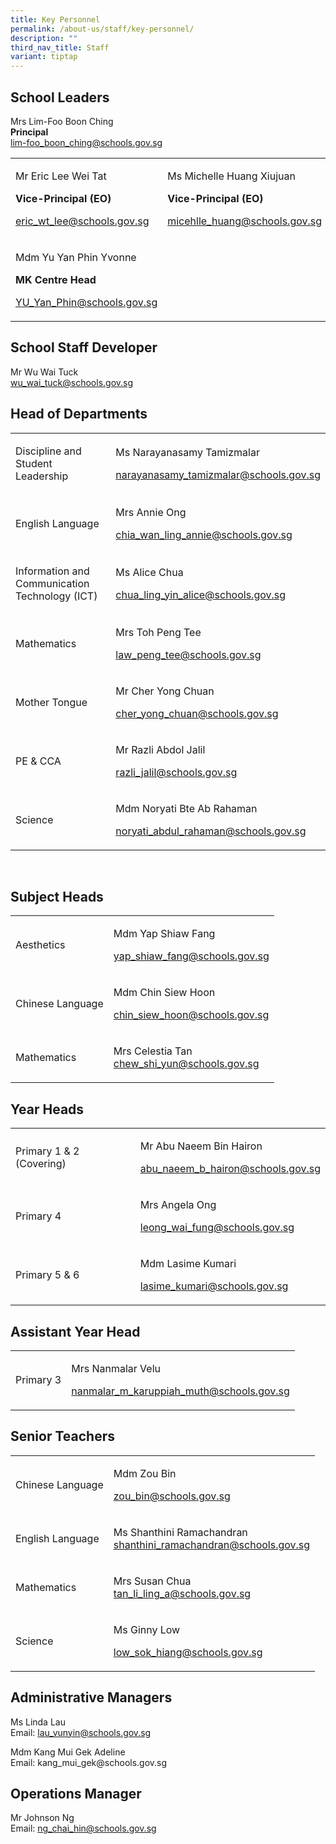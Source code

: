 ```yaml
---
title: Key Personnel
permalink: /about-us/staff/key-personnel/
description: ""
third_nav_title: Staff
variant: tiptap
---
```

<h2>School Leaders</h2>
<p>Mrs Lim-Foo Boon Ching
<br><strong>Principal</strong> 
<br><a href="mailto:lim-foo_boon_ching@schools.gov.sg" rel="noopener noreferrer nofollow" target="_blank">lim-foo_boon_ching@schools.gov.sg</a>
</p>
<table style="minWidth: 75px">
<colgroup>
<col>
<col>
<col>
</colgroup>
<tbody>
<tr>
<td rowspan="1" colspan="1">
<p>Mr Eric Lee Wei Tat</p>
<p><strong>Vice-Principal (EO)</strong>
</p>
<p><a href="mailto:eric_wt_lee@schools.gov.sg" rel="noopener noreferrer nofollow" target="_blank">eric_wt_lee@schools.gov.sg</a>
</p>
</td>
<td rowspan="1" colspan="1">
<p>Ms Michelle Huang Xiujuan</p>
<p><strong>Vice-Principal (EO)</strong> 
</p>
<p><a href="mailto:micehlle_huang@schools.gov.sg" rel="noopener noreferrer nofollow" target="_blank">micehlle_huang@schools.gov.sg</a> 
</p>
</td>
<td rowspan="1" colspan="1">
<p>Mdm Tan Eng Eng Jenny</p>
<p><strong>Vice-Principal (VPA)</strong>
</p>
<p><a href="mailto:jenny_ee_tan@schools.gov.sg" rel="noopener noreferrer nofollow" target="_blank">jenny_ee_tan@schools.gov.sg</a>
</p>
</td>
</tr>
<tr>
<td rowspan="1" colspan="1">
<p>Mdm Yu Yan Phin Yvonne</p>
<p><strong>MK Centre Head</strong>
</p>
<p><a href="mailto:YU_Yan_Phin@schools.gov.sg" rel="noopener noreferrer nofollow" target="_blank">YU_Yan_Phin@schools.gov.sg</a>
</p>
</td>
<td rowspan="1" colspan="1">
<p></p>
</td>
<td rowspan="1" colspan="1">
<p></p>
</td>
</tr>
</tbody>
</table>
<h2>School Staff Developer</h2>
<p>Mr Wu Wai Tuck
<br><a href="mailto:wu_wai_tuck@schools.gov.sg" rel="noopener noreferrer nofollow" target="_blank">wu_wai_tuck@schools.gov.sg</a>
</p>
<h2>Head of Departments</h2>
<table style="minWidth: 50px">
<colgroup>
<col>
<col>
</colgroup>
<tbody>
<tr>
<td rowspan="1" colspan="1">
<p>Discipline and Student Leadership</p>
</td>
<td rowspan="1" colspan="1">
<p>Ms Narayanasamy Tamizmalar</p>
<p><a href="mailto:narayanasamy_tamizmalar@schools.gov.sg" rel="noopener noreferrer nofollow" target="_blank">narayanasamy_tamizmalar@schools.gov.sg</a>
</p>
</td>
</tr>
<tr>
<td rowspan="1" colspan="1">
<p>English Language</p>
</td>
<td rowspan="1" colspan="1">
<p>Mrs Annie Ong</p>
<p><a href="mailto:chia_wan_ling_annie@schools.gov.sg" rel="noopener noreferrer nofollow" target="_blank">chia_wan_ling_annie@schools.gov.sg</a>
</p>
</td>
</tr>
<tr>
<td rowspan="1" colspan="1">
<p>Information and Communication Technology (ICT)</p>
</td>
<td rowspan="1" colspan="1">
<p>Ms Alice Chua</p>
<p><a href="mailto:chua_ling_yin_alice@schools.gov.sg" rel="noopener noreferrer nofollow" target="_blank">chua_ling_yin_alice@schools.gov.sg</a>
</p>
</td>
</tr>
<tr>
<td rowspan="1" colspan="1">
<p>Mathematics</p>
</td>
<td rowspan="1" colspan="1">
<p>Mrs Toh Peng Tee</p>
<p><a href="mailto:law_peng_tee@schools.gov.sg" rel="noopener noreferrer nofollow" target="_blank">law_peng_tee@schools.gov.sg</a>
</p>
</td>
</tr>
<tr>
<td rowspan="1" colspan="1">
<p>Mother Tongue</p>
</td>
<td rowspan="1" colspan="1">
<p>Mr Cher Yong Chuan</p>
<p><a href="mailto:cher_yong_chuan@schools.gov.sg" rel="noopener noreferrer nofollow" target="_blank">cher_yong_chuan@schools.gov.sg</a>
</p>
</td>
</tr>
<tr>
<td rowspan="1" colspan="1">
<p>PE &amp; CCA</p>
</td>
<td rowspan="1" colspan="1">
<p>Mr Razli Abdol Jalil</p>
<p><a href="mailto:razli_jalil@schools.gov.sg" rel="noopener noreferrer nofollow" target="_blank">razli_jalil@schools.gov.sg</a>
</p>
</td>
</tr>
<tr>
<td rowspan="1" colspan="1">
<p>Science</p>
</td>
<td rowspan="1" colspan="1">
<p>Mdm Noryati Bte Ab Rahaman</p>
<p><a href="mailto:noryati_abdul_rahaman@schools.gov.sg" rel="noopener noreferrer nofollow" target="_blank">noryati_abdul_rahaman@schools.gov.sg</a>
</p>
</td>
</tr>
</tbody>
</table>
<p>
<br>
</p>
<h2>Subject Heads</h2>
<table style="minWidth: 50px">
<colgroup>
<col>
<col>
</colgroup>
<tbody>
<tr>
<td rowspan="1" colspan="1">
<p>Aesthetics</p>
</td>
<td rowspan="1" colspan="1">
<p>Mdm Yap Shiaw Fang</p>
<p><a href="mailto:yap_shiaw_fang@schools.gov.sg" rel="noopener noreferrer nofollow" target="_blank">yap_shiaw_fang@schools.gov.sg</a>
</p>
</td>
</tr>
<tr>
<td rowspan="1" colspan="1">
<p>Chinese Language</p>
</td>
<td rowspan="1" colspan="1">
<p>Mdm Chin Siew Hoon</p>
<p><a href="mailto:chin_siew_hoon@schools.gov.sg" rel="noopener noreferrer nofollow" target="_blank">chin_siew_hoon@schools.gov.sg</a>
</p>
</td>
</tr>
<tr>
<td rowspan="1" colspan="1">
<p>Mathematics
<br>
</p>
</td>
<td rowspan="1" colspan="1">
<p>Mrs Celestia Tan
<br><a href="mailto:chew_shi_yun@schools.gov.sg" rel="noopener noreferrer nofollow" target="_blank">chew_shi_yun@schools.gov.sg</a>
</p>
</td>
</tr>
</tbody>
</table>
<h2>Year Heads</h2>
<table style="minWidth: 50px">
<colgroup>
<col>
<col>
</colgroup>
<tbody>
<tr>
<td rowspan="1" colspan="1">
<p>Primary 1 &amp; 2 (Covering)</p>
</td>
<td rowspan="1" colspan="1">
<p>Mr Abu Naeem Bin Hairon</p>
<p><a href="mailto:abu_naeem_b_hairon@schools.gov.sg" rel="noopener noreferrer nofollow" target="_blank">abu_naeem_b_hairon@schools.gov.sg</a>
</p>
</td>
</tr>
<tr>
<td rowspan="1" colspan="1">
<p>Primary 4</p>
</td>
<td rowspan="1" colspan="1">
<p>Mrs Angela Ong</p>
<p><a href="mailto:leong_wai_fung@schools.gov.sg" rel="noopener noreferrer nofollow" target="_blank">leong_wai_fung@schools.gov.sg</a>
</p>
</td>
</tr>
<tr>
<td rowspan="1" colspan="1">
<p>Primary 5 &amp; 6</p>
</td>
<td rowspan="1" colspan="1">
<p>Mdm Lasime Kumari</p>
<p><a href="mailto:lasime_kumari@schools.gov.sg" rel="noopener noreferrer nofollow" target="_blank">lasime_kumari@schools.gov.sg</a>
</p>
</td>
</tr>
</tbody>
</table>
<h2>Assistant Year Head</h2>
<table style="minWidth: 50px">
<colgroup>
<col>
<col>
</colgroup>
<tbody>
<tr>
<td rowspan="1" colspan="1">
<p>Primary 3</p>
</td>
<td rowspan="1" colspan="1">
<p>Mrs Nanmalar Velu</p>
<p><a href="mailto:nanmalar_m_karuppiah_muth@schools.gov.sg" rel="noopener noreferrer nofollow" target="_blank">nanmalar_m_karuppiah_muth@schools.gov.sg</a>
</p>
</td>
</tr>
</tbody>
</table>
<h2>Senior Teachers</h2>
<table style="minWidth: 50px">
<colgroup>
<col>
<col>
</colgroup>
<tbody>
<tr>
<td rowspan="1" colspan="1">
<p>Chinese Language</p>
</td>
<td rowspan="1" colspan="1">
<p>Mdm Zou Bin</p>
<p><a href="mailto:zou_bin@schools.gov.sg" rel="noopener noreferrer nofollow" target="_blank">zou_bin@schools.gov.sg</a>
</p>
</td>
</tr>
<tr>
<td rowspan="1" colspan="1">
<p>English Language</p>
</td>
<td rowspan="1" colspan="1">
<p>Ms Shanthini Ramachandran
<br><a href="mailto:shanthini_ramachandran@schools.gov.sg" rel="noopener noreferrer nofollow" target="_blank">shanthini_ramachandran@schools.gov.sg</a>
</p>
</td>
</tr>
<tr>
<td rowspan="1" colspan="1">
<p>Mathematics</p>
</td>
<td rowspan="1" colspan="1">
<p>Mrs Susan Chua
<br><a href="mailto:tan_li_ling_a@schools.gov.sg" rel="noopener noreferrer nofollow" target="_blank">tan_li_ling_a@schools.gov.sg</a>
</p>
</td>
</tr>
<tr>
<td rowspan="1" colspan="1">
<p>Science</p>
</td>
<td rowspan="1" colspan="1">
<p>Ms Ginny Low</p>
<p><a href="mailto:low_sok_hiang@schools.gov.sg" rel="noopener noreferrer nofollow" target="_blank">low_sok_hiang@schools.gov.sg</a>
</p>
</td>
</tr>
</tbody>
</table>
<h2>Administrative Managers</h2>
<p></p>
<p>Ms Linda Lau
<br>Email: <a href="mailto:lau\_vunyin@schools.gov.sg" rel="noopener noreferrer nofollow" target="_blank">lau_vunyin@schools.gov.sg</a>
</p>
<p>Mdm Kang Mui Gek Adeline
<br>Email: <a rel="noopener noreferrer nofollow" target="_blank">kang_mui_gek@schools.gov.sg</a>
</p>
<h2>Operations Manager</h2>
<p>Mr Johnson Ng
<br>Email: <a href="mailto:ng\_chai\_hin@schools.gov.sg" rel="noopener noreferrer nofollow" target="_blank">ng_chai_hin@schools.gov.sg</a>
</p>